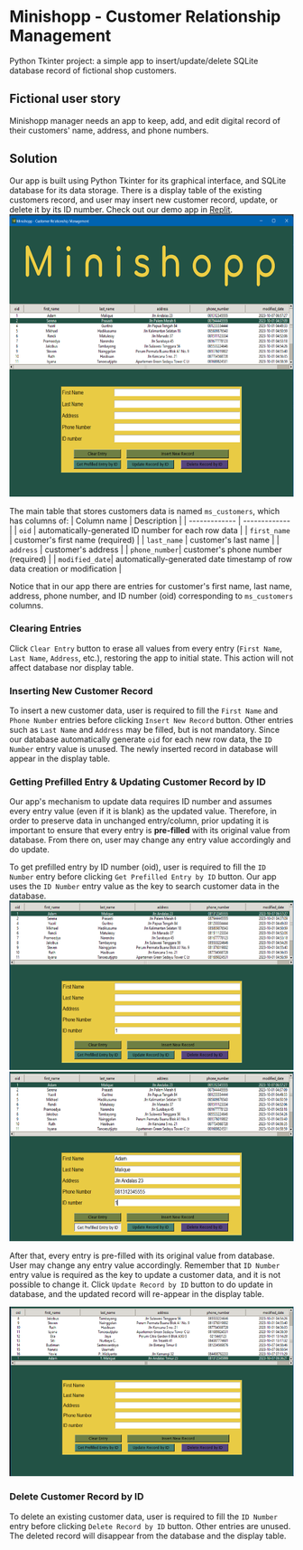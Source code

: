 # Minishopp - Customer Relationship Management
Python Tkinter project: a simple app to insert/update/delete SQLite database record of fictional shop customers.

## Fictional user story
Minishopp manager needs an app to keep, add, and edit digital record of their customers' name, address, and phone numbers.

## Solution
Our app is built using Python Tkinter for its graphical interface, and SQLite database for its data storage. There is a display table of the existing customers record, and user may insert new customer record, update, or delete it by its ID number.
Check out our demo app in [Replit](https://replit.com/@JenniferLorenza/tkinter-shop-customers-management).
<img src="./shop_management/ss-sample.png" width="640" height="500" >

The main table that stores customers data is named `ms_customers`, which has columns of:
| Column name   | Description   |
| ------------- | ------------- |
| `oid`         | automatically-generated ID number for each row data  |
| `first_name`  | customer's first name (required)  |
| `last_name`   | customer's last name |
| `address`     | customer's address |
| `phone_number`| customer's phone number (required) |
| `modified_date`| automatically-generated date timestamp of row data creation or modification |

Notice that in our app there are entries for customer's first name, last name, address, phone number, and ID number (oid) corresponding to `ms_customers` columns.

### Clearing Entries
Click `Clear Entry` button to erase all values from every entry (`First Name`, `Last Name`, `Address`, etc.), restoring the app to initial state. This action will not affect database nor display table.

### Inserting New Customer Record
To insert a new customer data, user is required to fill the `First Name` and `Phone Number` entries before clicking `Insert New Record` button. Other entries such as `Last Name` and `Address` may be filled, but is not mandatory. Since our database automatically generate `oid` for each new row data, the `ID Number` entry value is unused. The newly inserted record in database will appear in the display table.

### Getting Prefilled Entry & Updating Customer Record by ID
Our app's mechanism to update data requires ID number and assumes every entry value (even if it is blank) as the updated value. Therefore, in order to preserve data in unchanged entry/column, prior updating it is important to ensure that every entry is **pre-filled** with its original value from database. From there on, user may change any entry value accordingly and do update.

To get prefilled entry by ID number (oid), user is required to fill the `ID Number` entry before clicking `Get Prefilled Entry by ID` button. Our app uses the `ID Number` entry value as the key to search customer data in the database.
<img src="./shop_management/ss-update-01.png" width="600" height="300" >
<img src="./shop_management/ss-update-02.png" width="600" height="300" >

After that, every entry is pre-filled with its original value from database. User may change any entry value accordingly. Remember that `ID Number` entry value is required as the key to update a customer data, and it is not possible to change it. Click `Update Record by ID` button to do update in database, and the updated record will re-appear in the display table.

<img src="./shop_management/ss-update-03.png" width="600" height="300" >


### Delete Customer Record by ID
To delete an existing customer data, user is required to fill the `ID Number` entry before clicking `Delete Record by ID` button. Other entries are unused. The deleted record will disappear from the database and the display table.
